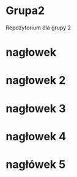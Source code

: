 # Grupa2
Repozytorium dla grupy 2

# nagłowek

# nagłowek 2

# nagłowek 3

# nagłowek 4

# nagłówek 5 
